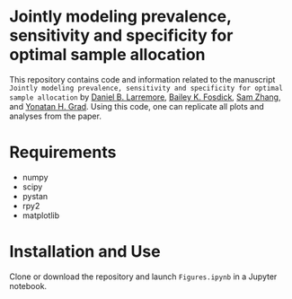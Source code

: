 # Jointly modeling prevalence, sensitivity and specificity for optimal sample allocation

This repository contains code and information related to the manuscript `Jointly modeling prevalence, sensitivity and specificity for optimal sample allocation` by [Daniel B. Larremore](https://larremorelab.github.io), [Bailey K. Fosdick](https://baileyfosdick.github.io//), [Sam Zhang](https://sam.zhang.fyi/), and [Yonatan H. Grad](https://sites.sph.harvard.edu/grad-lab/yonatan-grad/). Using this code, one can replicate all plots and analyses from the paper. 

# Requirements
- numpy
- scipy
- pystan
- rpy2
- matplotlib

# Installation and Use
Clone or download the repository and launch `Figures.ipynb` in a Jupyter notebook. 